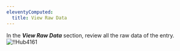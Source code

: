 ```yaml
---
eleventyComputed:
  title: View Raw Data
---
```

In the ***View Raw Data*** section, review all the raw data of the entry.  
![!!Hub4161](https://webdevolutions.azureedge.net/docs/en/hub/Hub4161.png) 

